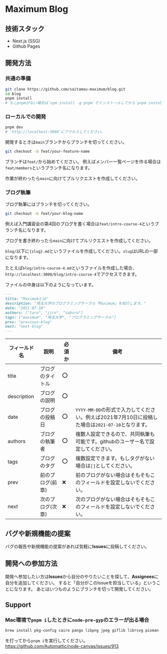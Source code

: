 # Maximum Blog

## 技術スタック

- Next.js (SSG)
- Github Pages

## 開発方法

### 共通の準備

```bash
git clone https://github.com/saitamau-maximum/blog.git
cd blog
pnpm install
# もしpnpmがない場合は`npm install -g pnpm`でインストールしてから`pnpm install`を実行してください。
```

### ローカルでの開発

```bash
pnpm dev
# `http://localhost:3000`にアクセスしてください。
```

開発するときは`main`ブランチからブランチを切ってください。

```bash
git checkout -b feat/your-feature-name
```

ブランチは`feat/`から始めてください。
例えばメンバー一覧ページを作る場合は`feat/members`というブランチ名になります。

作業が終わったら`main`に向けてプルリクエストを作成してください。

### ブログ執筆

ブログ執筆にはブランチを切ってください。

```bash
git checkout -b feat/your-blog-name
```

例えば入門講習会の第4回のブログを書く場合は`feat/intro-course-4`というブランチ名になります。

ブログを書き終わったら`main`に向けてプルリクエストを作成してください。

`blog/`以下に`{slug}.md`というファイルを作成してください。`slug`はURLの一部になります。

たとえば`blog/intro-course-4.md`というファイルを作成した場合、`http://localhost:3000/blog/intro-course-4`でアクセスできます。

ファイルの中身は以下のようになっています。

```md
---
title: "Maximumとは"
description: "埼玉大学のプログラミングサークル「Maximum」を紹介します。"
date: "2021-07-10"
authors: ["taro", "jiro", "saburo"]
tags: ["maximum", "埼玉大学", "プログラミングサークル"]
prev: "previous-blog"
next: "next-blog"
---
```

| フィールド名 | 説明 | 必須か | 備考 |
| --- | --- | --- | --- |
| title | ブログのタイトル | ⭕️ | |
| description | ブログの説明 | ⭕️ | |
| date | ブログの投稿日 | ⭕️ | `YYYY-MM-DD`の形式で入力してください。例えば2021年7月10日に投稿した場合は`2021-07-10`となります。 |
| authors | ブログの執筆者 | ⭕️ | 複数人設定できるので、共同執筆も可能です。githubのユーザー名で設定してください。 |
| tags | ブログのタグ | ⭕️ | 複数設定できます。もしタグがない場合は`[]`としてください。 |
| prev | 前のブログ(前章) | ❌ | 前のブログがない場合はそもそもこのフィールドを設定しないでください。 |
| next | 次のブログ(次章) | ❌ | 次のブログがない場合はそもそもこのフィールドを設定しないでください。 |

## バグや新規機能の提案

バグの報告や新規機能の提案があれば気軽に**Issues**に投稿してください。

## 開発への参加方法

開発へ参加したい方は**Issues**から自分のやりたいことを探して、**Assignees**に自分を追加してください。
すると「自分がこのIssueを担当している」ということになります。
あとはいつものようにブランチを切って開発してください。

## Support

### Mac環境で`pnpm i`したときに`node-pre-gyp`のエラーが出る場合

```bash
brew install pkg-config cairo pango libpng jpeg giflib librsvg pixman
```

を打ってから`pnpm i`を実行してください。
<https://github.com/Automattic/node-canvas/issues/913>
